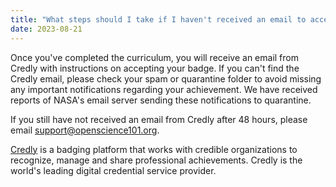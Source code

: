 ```yaml
---
title: "What steps should I take if I haven't received an email to accept my Open Science badge?"
date: 2023-08-21
---
```


Once you've completed the curriculum, you will receive an email from Credly with instructions on accepting your badge. If you can't find the Credly email, please check your spam or quarantine folder to avoid missing any important notifications regarding your achievement. We have received reports of NASA's email server sending these notifications to quarantine.

If you still have not received an email from Credly after 48 hours, please email [support@openscience101.org](mailto:support@openscience101.org).
 
[Credly](https://info.credly.com/) is a badging platform that works with credible organizations to recognize, manage and share professional achievements. Credly is the world's leading digital credential service provider.